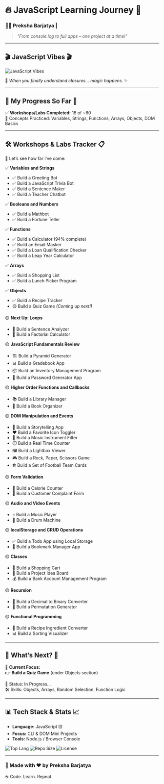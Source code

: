 # 🔥 JavaScript Learning Journey 🧪  
### 👩‍💻 Preksha Barjatya |

> _"From console.log to full apps – one project at a time!"_  

---

## 🎬 JavaScript Vibes 🎬

![JavaScript Vibes](https://media.giphy.com/media/YOUR-GIPHY-URL/giphy.gif )

🧠 _When you finally understand closures... magic happens._ ✨

---

## 🌈 My Progress So Far 🚀  

✅ **Workshops/Labs Completed:** 18 of ~60  
🧪 Concepts Practiced: Variables, Strings, Functions, Arrays, Objects, DOM Basics  

---

## 🛠️ Workshops & Labs Tracker 📋  

🎉 Let’s see how far I’ve come:

✅ **Variables and Strings**
- ✅ Build a Greeting Bot  
- ✅ Build a JavaScript Trivia Bot  
- ✅ Build a Sentence Maker  
- ✅ Build a Teacher Chatbot  

✅ **Booleans and Numbers**
- ✅ Build a Mathbot  
- ✅ Build a Fortune Teller  

✅ **Functions**
- ✅ Build a Calculator (94% complete)  
- ✅ Build an Email Masker  
- ✅ Build a Loan Qualification Checker  
- ✅ Build a Leap Year Calculator  

✅ **Arrays**
- ✅ Build a Shopping List  
- ✅ Build a Lunch Picker Program  

✅ **Objects**
- ✅ Build a Recipe Tracker  
- 🟡 Build a Quiz Game _(Coming up next!)_

🟡 **Next Up: Loops**
- 🔁 Build a Sentence Analyzer  
- 🔢 Build a Factorial Calculator  

🟡 **JavaScript Fundamentals Review**
- 🏗️ Build a Pyramid Generator  
- 📊 Build a Gradebook App  
- 📦 Build an Inventory Management Program  
- 🔐 Build a Password Generator App  

🟡 **Higher Order Functions and Callbacks**
- 📚 Build a Library Manager  
- 📖 Build a Book Organizer  

🟡 **DOM Manipulation and Events**
- 📖 Build a Storytelling App  
- ❤️ Build a Favorite Icon Toggler  
- 🎵 Build a Music Instrument Filter  
- ⏱️ Build a Real Time Counter  
- 🖼️ Build a Lightbox Viewer  
- 🎮 Build a Rock, Paper, Scissors Game  
- ⚽ Build a Set of Football Team Cards  

🟡 **Form Validation**
- 🍔 Build a Calorie Counter  
- 📝 Build a Customer Complaint Form  

🟡 **Audio and Video Events**
- 🎶 Build a Music Player  
- 🥁 Build a Drum Machine  

🟡 **localStorage and CRUD Operations**
- ✅ Build a Todo App using Local Storage  
- 🔖 Build a Bookmark Manager App  

🟡 **Classes**
- 🛒 Build a Shopping Cart  
- 📌 Build a Project Idea Board  
- 💰 Build a Bank Account Management Program  

🟡 **Recursion**
- 🔁 Build a Decimal to Binary Converter  
- 🔄 Build a Permutation Generator  

🟡 **Functional Programming**
- 🍲 Build a Recipe Ingredient Converter  
- 📊 Build a Sorting Visualizer  

---

## 🎯 What’s Next? 🚀  

🧠 **Current Focus:**  
👉 **Build a Quiz Game** (under Objects section)

🔁 Status: In Progress...  
🛠️ Skills: Objects, Arrays, Random Selection, Function Logic  

---

## 📊 Tech Stack & Stats 📈

- **Language:** JavaScript 🟨
- **Focus:** CLI & DOM Mini Projects
- **Tools:** Node.js / Browser Console

![Top Lang](https://img.shields.io/github/languages/top/Prekshabarjatya/Java-Script-Projects?style=flat&color=yellow )
![Repo Size](https://img.shields.io/github/repo-size/Prekshabarjatya/Java-Script-Projects?style=flat&color=blue )
![License](https://img.shields.io/github/license/Prekshabarjatya/Java-Script-Projects?style=flat&color=brightgreen )

---

### 🎉 Made with ❤️ by Preksha Barjatya  
☕ Code. Learn. Repeat.
